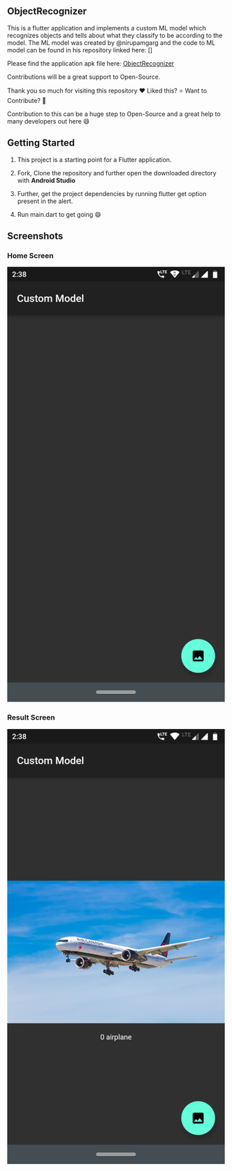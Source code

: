 ## ObjectRecognizer
This is a flutter application and implements a custom ML model which recognizes objects and tells about what they classify to be according to the model. The ML model was created by @nirupamgarg and the code to ML model can be found in his repository linked here: []

Please find the application apk file here: [ObjectRecognizer](https://apkfab.com/customml/abhinav.customml/apk?h=5926c39c30790722ce52bcb3cc8cf4bccd3a19a647fa64d24a07b4e829754124)

Contributions will be a great support to Open-Source.

Thank you so much for visiting this repository :heart: Liked this? :star: Want to Contribute? :fork_and_knife:

Contribution to this can be a huge step to Open-Source and a great help to many developers out here :smile:

## Getting Started

1. This project is a starting point for a Flutter application.

1. Fork, Clone the repository and further open the downloaded directory with **Android Studio**

1. Further, get the project dependencies by running flutter get option present in the alert.

1. Run main.dart to get going :smile:

## Screenshots

### Home Screen

![Home Screen](/images/home.png)

### Result Screen

![Result Screen](/images/result.png)
